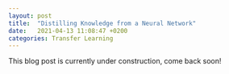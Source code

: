 ```yaml
---
layout: post
title:  "Distilling Knowledge from a Neural Network"
date:   2021-04-13 11:08:47 +0200
categories: Transfer Learning
---
```


This blog post is currently under construction, come back soon!

